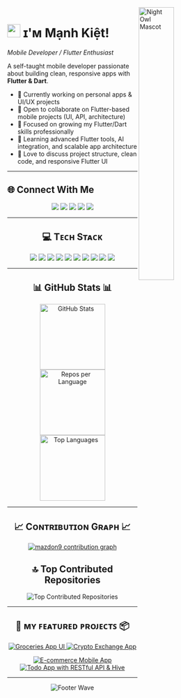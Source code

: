
<div>
  <img align="right" width="40%" src="https://owlbertsio-resized.s3.amazonaws.com/Popper.psd.full.png" alt="Night Owl Mascot">
</div>

<!--Header Name-->
# <img src="https://emojis.slackmojis.com/emojis/images/1531849430/4246/blob-sunglasses.gif?1531849430" width="30"/> ɪ'ᴍ Mạnh Kiệt!  
*Mobile Developer / Flutter Enthusiast*
<br />

<!--About Me-->
<p align="left">
A self-taught mobile developer passionate about building clean, responsive apps with <strong>Flutter & Dart</strong>.
</p>

- 🔭 Currently working on personal apps & UI/UX projects  
- 👯 Open to collaborate on Flutter-based mobile projects (UI, API, architecture)  
- 🤝 Focused on growing my Flutter/Dart skills professionally  
- 🌱 Learning advanced Flutter tools, AI integration, and scalable app architecture  
- 💬 Love to discuss project structure, clean code, and responsive Flutter UI  

---

<!--Social Links-->
## 🌐 Connect With Me  
<p align="center">
  <a href="https://discord.gg/manhkiet_" target="_blank"><img src="https://img.shields.io/badge/Discord-%237289DA.svg?logo=discord&logoColor=white" /></a>
  <a href="https://www.facebook.com/thenamemyis/" target="_blank"><img src="https://img.shields.io/badge/Facebook-%231877F2.svg?logo=Facebook&logoColor=white" /></a>
  <a href="https://www.linkedin.com/in/manhkiet-mazdon9/" target="_blank"><img src="https://img.shields.io/badge/LinkedIn-%230077B5.svg?logo=linkedin&logoColor=white" /></a>
  <a href="https://www.youtube.com/@Darkcore001" target="_blank"><img src="https://img.shields.io/badge/YouTube-%23FF0000.svg?logo=YouTube&logoColor=white" /></a>
  <a href="mailto:chemanhkiett@gmail.com" target="_blank"><img src="https://img.shields.io/badge/Email-D14836?logo=gmail&logoColor=white" /></a>
</p>

---

<!--Tech Stack-->
<h2 align="center">💻 Tᴇᴄʜ Sᴛᴀᴄᴋ</h2>
<p align="center">
  <img src="https://img.shields.io/badge/Dart-%230175C2.svg?style=for-the-badge&logo=dart&logoColor=white"/>
  <img src="https://img.shields.io/badge/Flutter-%2302569B.svg?style=for-the-badge&logo=flutter&logoColor=white"/>
  <img src="https://img.shields.io/badge/Firebase-%23039BE5.svg?style=for-the-badge&logo=firebase"/>
  <img src="https://img.shields.io/badge/Supabase-3ECF8E?style=for-the-badge&logo=supabase&logoColor=white"/>
  <img src="https://img.shields.io/badge/JavaScript-%23323330.svg?style=for-the-badge&logo=javascript&logoColor=%23F7DF1E"/>
  <img src="https://img.shields.io/badge/React-%2320232a.svg?style=for-the-badge&logo=react&logoColor=%2361DAFB"/>
  <img src="https://img.shields.io/badge/Figma-%23F24E1E.svg?style=for-the-badge&logo=figma&logoColor=white"/>
  <img src="https://img.shields.io/badge/Adobe-%23FF0000.svg?style=for-the-badge&logo=adobe&logoColor=white"/>
  <img src="https://img.shields.io/badge/Canva-%2300C4CC.svg?style=for-the-badge&logo=Canva&logoColor=white"/>
  <img src="https://img.shields.io/badge/GitHub-%23121011.svg?style=for-the-badge&logo=github&logoColor=white"/>
</p>

---

<!--GitHub Stats Section-->
<!-- 📊 GitHub Stats -->
<h2 align="center">📊 GitHub Stats 📊</h2>
<p align="center">
  <img height="150" src="https://github-readme-stats.vercel.app/api?username=mazdon9&show_icons=true&theme=nightowl&rank_icon=github" alt="GitHub Stats" />
  <img height="150" src="https://github-profile-summary-cards.vercel.app/api/cards/repos-per-language?username=mazdon9&theme=nightowl" alt="Repos per Language" />
  <img height="150" src="https://github-readme-stats.vercel.app/api/top-langs/?username=mazdon9&layout=compact&theme=nightowl" alt="Top Languages" />
</p>

---
<!--Contribution Graph-->
<!--Contribution Graph-->
<h2 align="center">📈 Cᴏɴᴛʀɪʙᴜᴛɪᴏɴ Gʀᴀᴘʜ 📈</h2>

<p align="center">
  <a href="https://github.com/mazdon9">
    <img src="https://github-readme-activity-graph.vercel.app/graph?username=mazdon9&bg_color=220a28&color=ffffff&line=c56a90&point=ffeb95&area=true&hide_border=false" alt="mazdon9 contribution graph"/>
  </a>
</p>

<h2 align="center">🔝 Top Contributed Repositories</h2>

<p align="center">
  <img src="https://github-contributor-stats.vercel.app/api?username=mazdon9&limit=5&theme=dark&combine_all_yearly_contributions=true" alt="Top Contributed Repositories" />
</p>

---


<!--Pinned Projects Section-->
<h2 align="center">📌 ᴍʏ ꜰᴇᴀᴛᴜʀᴇᴅ ᴘʀᴏᴊᴇᴄᴛꜱ 📦</h2>


<p align="center">
  <!-- Project 1 -->
  <a href="https://github.com/mazdon9/Groceries_App_UI">
    <img src="https://github-readme-stats.vercel.app/api/pin/?username=mazdon9&repo=Groceries_App_UI&theme=nightowl&bg_color=220a28&title_color=c56a90&text_color=ffffff&hide_border=false" alt="Groceries App UI" />
  </a>

  <!-- Project 2 -->
  <a href="https://github.com/mazdon9/Crypto-Exchange-App-Mobile">
    <img src="https://github-readme-stats.vercel.app/api/pin/?username=mazdon9&repo=Crypto-Exchange-App-Mobile&theme=nightowl&bg_color=220a28&title_color=c56a90&text_color=ffffff&hide_border=false" alt="Crypto Exchange App" />
  </a>
</p>

<p align="center">
  <!-- Project 3 -->
  <a href="https://github.com/mazdon9/ecommerce-mobile-app">
    <img src="https://github-readme-stats.vercel.app/api/pin/?username=mazdon9&repo=ecommerce-mobile-app&theme=nightowl&bg_color=220a28&title_color=c56a90&text_color=ffffff&hide_border=false" alt="E-commerce Mobile App" />
  </a>

  <!-- Project 4 -->
  <a href="https://github.com/mazdon9/Todo-with-Resful-API-Provider-Hive">
    <img src="https://github-readme-stats.vercel.app/api/pin/?username=mazdon9&repo=Todo-with-Resful-API-Provider-Hive&theme=nightowl&bg_color=220a28&title_color=c56a90&text_color=ffffff&hide_border=false" alt="Todo App with RESTful API & Hive" />
  </a>
</p>


---

<!--Footer-->
<p align="center">
  <img src="https://capsule-render.vercel.app/api?type=waving&color=gradient&height=65&section=footer" alt="Footer Wave"/>
</p>


